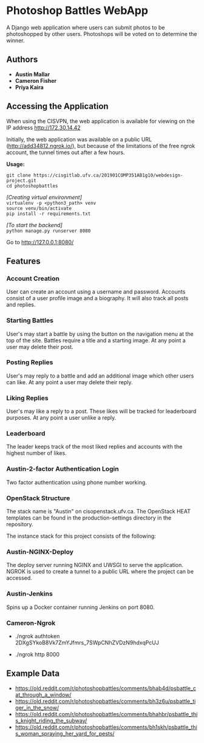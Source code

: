 # Photoshop Battles WebApp

A Django web application where users can submit photos to be photoshopped by other users. Photoshops will be voted on to determine the winner.

## Authors

* **Austin Mallar**
* **Cameron Fisher**
* **Priya Kaira**

## Accessing the Application

When using the CISVPN, the web application is available for viewing on the IP address http://172.30.14.42

Initially, the web application was available on a public URL (http://add34812.ngrok.io/), but because of the limitations of the free ngrok account, the tunnel times out after a few hours.

**Usage:**

`git clone https://cisgitlab.ufv.ca/201901COMP351AB1g10/webdesign-project.git` <br/>
`cd photoshopbattles` <br/>

*[Creating virtual environment]* <br/>
`virtualenv -p <python3_path> venv` <br/>
`source venv/bin/activate` <br/>
`pip install -r requirements.txt` <br/>

*[To start the backend]* <br/>
`python manage.py runserver 8080` <br/>

Go to http://127.0.0.1:8080/

## Features

### Account Creation

User can create an account using a username and password. Accounts consist of a user profile image and a biography. It will also track all posts and replies.

### Starting Battles

User's may start a battle by using the button on the navigation menu at the top of the site. Battles require a title and a starting image. At any point a user may delete their post.

### Posting Replies

User's may reply to a battle and add an additional image which other users can like. At any point a user may delete their reply.

### Liking Replies

User's may like a reply to a post. These likes will be tracked for leaderboard purposes. At any point a user unlike a reply.

### Leaderboard

The leader keeps track of the most liked replies and accounts with the highest number of likes.

### Austin-2-factor Authentication Login

Two factor authentication using phone number working.

### OpenStack Structure

The stack name is "Austin" on cisopenstack.ufv.ca. The OpenStack HEAT templates can be found in the production-settings directory in the repository.

The instance stack for this project consists of the following:

### Austin-NGINX-Deploy

The deploy server running NGINX and UWSGI to serve the application. NGROK is used to create a tunnel to a public URL where the project can be accessed.

### Austin-Jenkins

Spins up a Docker container running Jenkins on port 8080.

### Cameron-Ngrok

* ./ngrok authtoken 2DXgSYkoB8Vk7ZmYJfmrs_7SWpCNhZVDzN9hdxqPcUJ

* ./ngrok http 8000


## Example Data

* https://old.reddit.com/r/photoshopbattles/comments/bhab4d/psbattle_cat_through_a_window/
* https://old.reddit.com/r/photoshopbattles/comments/bh3z6u/psbattle_tiger_in_the_snow/
* https://old.reddit.com/r/photoshopbattles/comments/bhahbr/psbattle_this_knight_riding_the_subway/
* https://old.reddit.com/r/photoshopbattles/comments/bh1skh/psbattle_this_woman_spraying_her_yard_for_pests/